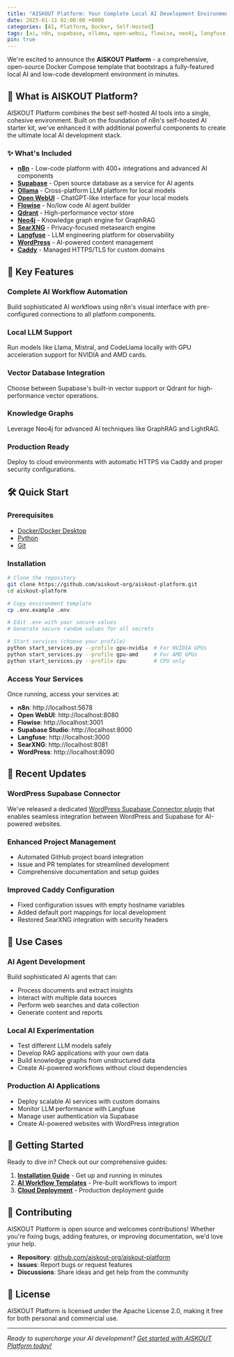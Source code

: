 ```yaml
---
title: "AISKOUT Platform: Your Complete Local AI Development Environment"
date: 2025-01-11 02:00:00 +0000
categories: [AI, Platform, Docker, Self-Hosted]
tags: [ai, n8n, supabase, ollama, open-webui, flowise, neo4j, langfuse, searxng, wordpress]
pin: true
---
```


We're excited to announce the **AISKOUT Platform** - a comprehensive, open-source Docker Compose template that bootstraps a fully-featured local AI and low-code development environment in minutes.

## 🚀 What is AISKOUT Platform?

AISKOUT Platform combines the best self-hosted AI tools into a single, cohesive environment. Built on the foundation of n8n's self-hosted AI starter kit, we've enhanced it with additional powerful components to create the ultimate local AI development stack.

### ✨ What's Included

- **[n8n](https://n8n.io/)** - Low-code platform with 400+ integrations and advanced AI components
- **[Supabase](https://supabase.com/)** - Open source database as a service for AI agents
- **[Ollama](https://ollama.com/)** - Cross-platform LLM platform for local models
- **[Open WebUI](https://openwebui.com/)** - ChatGPT-like interface for your local models
- **[Flowise](https://flowiseai.com/)** - No/low code AI agent builder
- **[Qdrant](https://qdrant.tech/)** - High-performance vector store
- **[Neo4j](https://neo4j.com/)** - Knowledge graph engine for GraphRAG
- **[SearXNG](https://searxng.org/)** - Privacy-focused metasearch engine
- **[Langfuse](https://langfuse.com/)** - LLM engineering platform for observability
- **[WordPress](https://wordpress.org/)** - AI-powered content management
- **[Caddy](https://caddyserver.com/)** - Managed HTTPS/TLS for custom domains

## 🎯 Key Features

### Complete AI Workflow Automation
Build sophisticated AI workflows using n8n's visual interface with pre-configured connections to all platform components.

### Local LLM Support
Run models like Llama, Mistral, and CodeLlama locally with GPU acceleration support for NVIDIA and AMD cards.

### Vector Database Integration
Choose between Supabase's built-in vector support or Qdrant for high-performance vector operations.

### Knowledge Graphs
Leverage Neo4j for advanced AI techniques like GraphRAG and LightRAG.

### Production Ready
Deploy to cloud environments with automatic HTTPS via Caddy and proper security configurations.

## 🛠 Quick Start

### Prerequisites
- [Docker/Docker Desktop](https://www.docker.com/products/docker-desktop/)
- [Python](https://www.python.org/downloads/)
- [Git](https://git-scm.com/)

### Installation

```bash
# Clone the repository
git clone https://github.com/aiskout-org/aiskout-platform.git
cd aiskout-platform

# Copy environment template
cp .env.example .env

# Edit .env with your secure values
# Generate secure random values for all secrets

# Start services (choose your profile)
python start_services.py --profile gpu-nvidia  # For NVIDIA GPUs
python start_services.py --profile gpu-amd     # For AMD GPUs  
python start_services.py --profile cpu         # CPU only
```

### Access Your Services

Once running, access your services at:

- **n8n**: http://localhost:5678
- **Open WebUI**: http://localhost:8080
- **Flowise**: http://localhost:3001
- **Supabase Studio**: http://localhost:8000
- **Langfuse**: http://localhost:3000
- **SearXNG**: http://localhost:8081
- **WordPress**: http://localhost:8090

## 🔧 Recent Updates

### WordPress Supabase Connector
We've released a dedicated [WordPress Supabase Connector plugin](https://github.com/aiskout-org/wp-supabase-connector) that enables seamless integration between WordPress and Supabase for AI-powered websites.

### Enhanced Project Management
- Automated GitHub project board integration
- Issue and PR templates for streamlined development
- Comprehensive documentation and setup guides

### Improved Caddy Configuration
- Fixed configuration issues with empty hostname variables
- Added default port mappings for local development
- Restored SearXNG integration with security headers

## 🌟 Use Cases

### AI Agent Development
Build sophisticated AI agents that can:
- Process documents and extract insights
- Interact with multiple data sources
- Perform web searches and data collection
- Generate content and reports

### Local AI Experimentation
- Test different LLM models safely
- Develop RAG applications with your own data
- Build knowledge graphs from unstructured data
- Create AI-powered workflows without cloud dependencies

### Production AI Applications
- Deploy scalable AI services with custom domains
- Monitor LLM performance with Langfuse
- Manage user authentication via Supabase
- Create AI-powered websites with WordPress integration

## 🚀 Getting Started

Ready to dive in? Check out our comprehensive guides:

1. **[Installation Guide](https://github.com/aiskout-org/aiskout-platform#installation)** - Get up and running in minutes
2. **[AI Workflow Templates](https://n8n.io/workflows/?categories=AI)** - Pre-built workflows to import
3. **[Cloud Deployment](https://github.com/aiskout-org/aiskout-platform#deploying-to-the-cloud)** - Production deployment guide

## 🤝 Contributing

AISKOUT Platform is open source and welcomes contributions! Whether you're fixing bugs, adding features, or improving documentation, we'd love your help.

- **Repository**: [github.com/aiskout-org/aiskout-platform](https://github.com/aiskout-org/aiskout-platform)
- **Issues**: Report bugs or request features
- **Discussions**: Share ideas and get help from the community

## 📄 License

AISKOUT Platform is licensed under the Apache License 2.0, making it free for both personal and commercial use.

---

*Ready to supercharge your AI development? [Get started with AISKOUT Platform today!](https://github.com/aiskout-org/aiskout-platform)*
